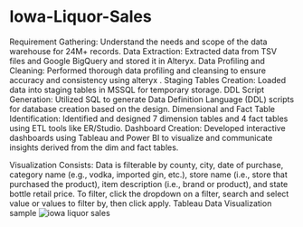 # Iowa-Liquor-Sales
Requirement Gathering: Understand the needs and scope of the data warehouse for 24M+ records.
Data Extraction: Extracted data from TSV files and Google BigQuery and stored it in Alteryx.
Data Profiling and Cleaning: Performed thorough data profiling and cleansing to ensure accuracy and consistency using alteryx .	
Staging Tables Creation: Loaded data into staging tables in MSSQL for temporary storage.
DDL Script Generation: Utilized SQL to generate Data Definition Language (DDL) scripts for database creation based on the design.
Dimensional and Fact Table Identification: Identified and designed 7 dimension tables and 4 fact tables using ETL tools like ER/Studio.
Dashboard Creation: Developed interactive dashboards using Tableau and Power BI to visualize and communicate insights derived from the dim and fact tables.

Visualization Consists:
Data is filterable by county, city, date of purchase, category name (e.g., vodka, imported gin, etc.), store name (i.e., store that purchased the product), item description (i.e., brand or product), and state bottle retail price.   To filter, click the dropdown on a filter, search and select value or values to filter by, then click apply. 
Tableau Data Visualization sample
![iowa liquor sales](https://user-images.githubusercontent.com/90349506/226232304-fc21c4e8-43ad-49ca-ab2b-494bb373cfef.png)
